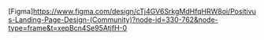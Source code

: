 [Figma]https://www.figma.com/design/cTj4GV6SrkgMdHfqHRW8oi/Positivus-Landing-Page-Design-(Community)?node-id=330-762&node-type=frame&t=xepBcn4Se95AtjfH-0